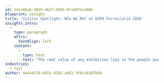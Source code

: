 ```yaml
---
id: 24ce8ba5-3055-4627-b9db-8fa2971ce68e
blueprint: insight
title: 'Visitor Spotlight: Who We Met at EXPO Ferroviaria 2025'
insights_intro:
  -
    type: paragraph
    attrs:
      textAlign: left
    content:
      -
        type: text
        text: "The real value of any exhibition lies in the people you meet and the relationships you build. This year's EXPO Ferroviaria brought together an impressive cross-section of Europe's rail industry, from infrastructure managers tackling major upgrades to innovative startups disrupting traditional approaches. Here's who made an impression."
industries:
  - rail
author: 9e444c70-8423-4285-a952-3f0c36187b9d
---
```

